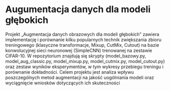# Augumentacja danych dla modeli głębokich

Projekt „Augmentacja danych obrazowych dla modeli głębokich” zawiera implementację i porównanie kilku popularnych technik zwiększania zbioru treningowego (klasyczne transformacje, Mixup, CutMix, Cutout) na bazie konwolucyjnej sieci neuronowej (SimpleCNN) trenowanej na zestawie CIFAR-10. W repozytorium znajdują się skrypty (model_bazowy.py, model_aug_classic.py, model_mixup.py, model_cutmix.py, model_cutout.py) oraz zestaw wyników eksperymentów, w tym wykresy przebiegu treningu i porównanie dokładności. Celem projektu jest analiza wpływu poszczególnych metod augmentacji na jakość uogólniania modeli oraz wyciągnięcie wniosków dotyczących ich skuteczności
